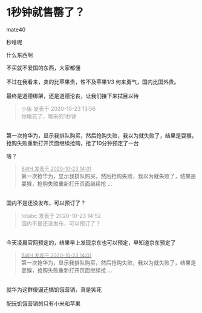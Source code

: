 # 1秒钟就售罄了？


mate40

秒啥呢

什么东西啊

不买就不爱国的东西，大家都懂<br />
<br />
不过在我看来，卖的比苹果贵，性不及苹果1/3 何来勇气，国内比国外贵。<br />
<br />
最终是道德绑架，还是道德沦丧，让我们接下来拭目以待

<div class="quote"><blockquote><font color="#999999">小鱼 发表于 2020-10-23 13:56</font><br />
<font color="#999999">你眼花了，哪来的1秒钟</font></blockquote></div><br />
第一次抢华为，显示我排队购买，然后抢购失败，我以为就失败了，结果是耍猴，抢购失败重新打开页面继续抢购，抢了10分钟预定了一台

啥？

<div class="quote"><blockquote><font size="2"><a href="https://www.hostloc.com/forum.php?mod=redirect&amp;goto=findpost&amp;pid=9340945&amp;ptid=757416" target="_blank"><font color="#999999">BWH 发表于 2020-10-23 14:01</font></a></font><br />
第一次抢华为，显示我排队购买，然后抢购失败，我以为就失败了，结果是耍猴，抢购失败重新打开页面继续抢 ...</blockquote></div><br />
国内不是还没发布，可以预订了？<img id="aimg_iJzbE" onclick="zoom(this, this.src, 0, 0, 0)" class="zoom" src="https://cdn.jsdelivr.net/gh/hishis/forum-master/public/images/patch.gif" onmouseover="img_onmouseoverfunc(this)" onload="thumbImg(this)" border="0" alt="" />

<div class="quote"><blockquote><font color="#999999">totabc 发表于 2020-10-23 14:52</font><br />
<font color="#999999">国内不是还没发布，可以预订了？</font></blockquote></div><br />
今天凌晨官网预定的，结果早上发现京东也可以预定，早知道京东预定了

<div class="quote"><blockquote><font size="2"><a href="https://www.hostloc.com/forum.php?mod=redirect&amp;goto=findpost&amp;pid=9340945&amp;ptid=757416" target="_blank"><font color="#999999">BWH 发表于 2020-10-23 14:01</font></a></font><br />
第一次抢华为，显示我排队购买，然后抢购失败，我以为就失败了，结果是耍猴，抢购失败重新打开页面继续抢 ...</blockquote></div><br />
就华为这群傻逼还搞饥饿营销，真是笑死<br />
<br />
配玩饥饿营销的只有小米和苹果
